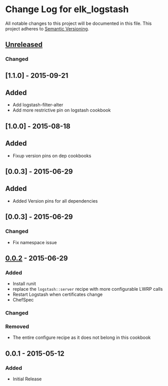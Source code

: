 # Change Log for elk_logstash
All notable changes to this project will be documented in this file.
This project adheres to [Semantic Versioning](http://semver.org/).

## [Unreleased][unreleased]
### Changed

## [1.1.0] - 2015-09-21
## Added
- Add logstash-filter-alter
- Add more restrictive pin on logstash cookbook


## [1.0.0] - 2015-08-18
## Added
- Fixup version pins on dep cookbooks

## [0.0.3] - 2015-06-29
## Added
- Added Version pins for all dependencies

## [0.0.3] - 2015-06-29
### Changed
- Fix namespace issue

## [0.0.2] - 2015-06-29
### Added
- Install runit
- replace the `logstash::server` recipe with more configurable LWRP calls
- Restart Logstash when certificates change
- ChefSpec

### Changed

### Removed
- The entire configure recipe as it does not belong in this cookbook

## 0.0.1 - 2015-05-12
### Added
- Initial Release

[unreleased]: https://github.com/evertrue/elk_logstash-cookbook/compare/v0.0.2...HEAD
[0.0.2]: https://github.com/evertrue/elk_logstash-cookbook/compare/v0.0.1...v0.0.2
